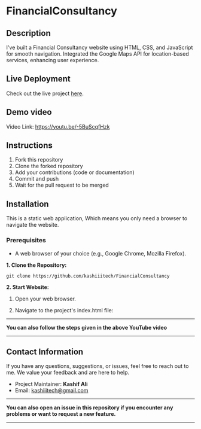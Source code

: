 # FinancialConsultancy

## Description
I've built a Financial Consultancy website using HTML, CSS, and JavaScript for smooth navigation. Integrated the Google Maps API for location-based services, enhancing user experience.

## Live Deployment

Check out the live project [here](https://main--amazing-muffin-2a2122.netlify.app/).

## Demo video

Video Link: https://youtu.be/-5BuScqfHzk

## Instructions
1. Fork this repository
2. Clone the forked repository
3. Add your contributions (code or documentation)
4. Commit and push
5. Wait for the pull request to be merged

## Installation

This is a static web application, Which means you only need a browser to navigate the website.

### Prerequisites

- A web browser of your choice (e.g., Google Chrome, Mozilla Firefox).

**1. Clone the Repository:**
```
git clone https://github.com/kashiiitech/FinancialConsultancy
```

**2. Start Website:**

1. Open your web browser.

2. Navigate to the project's index.html file:

---

**You can also follow the steps given in the above YouTube video**

---

## Contact Information

If you have any questions, suggestions, or issues, feel free to reach out to me. We value your feedback and are here to help.

- Project Maintainer: **Kashif Ali**
- Email: kashiiitech@gmail.com
---

**You can also open an issue in this repository if you encounter any problems or want to request a new feature.**

---
